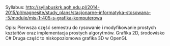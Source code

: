 Syllabus:
http://syllabuskrk.agh.edu.pl/2014-2015/pl/magnesite/study_plans/stacjonarne-informatyka-stosowana--5/module/mis-1-405-s-grafika-komputerowa

Opis:
Pierwsza część semestru do rysowanie i modyfikowanie prostych kształtów oraz implementacja prostych algorytmów. Grafika 2D, środowisko C#
Druga część to niskopoziomowa grafika 3D w OpenGL 
